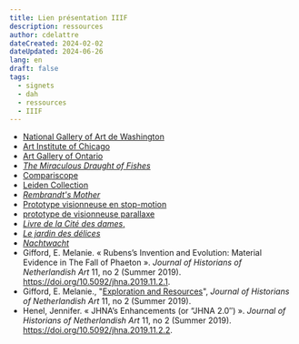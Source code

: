 ```yaml
---
title: Lien présentation IIIF
description: ressources
author: cdelattre
dateCreated: 2024-02-02
dateUpdated: 2024-06-26
lang: en
draft: false
tags:
  - signets
  - dah
  - ressources
  - IIIF
---
```


- [National Gallery of Art de Washington](https://www.nga.gov/collection.html)
- [Art Institute of Chicago](https://www.artic.edu/collection)
- [Art Gallery of Ontario](https://ago.ca/collection/browse)
- [_The Miraculous Draught of Fishes_](https://collections.vam.ac.uk/item/O102006/the-miraculous-draught-of-fishes-tapestry-cartoon-raphael/)
- [Compariscope](https://vanda.github.io/iiif-features/compariscope.html?manifest=img/manifest_constable.json)
- [Leiden Collection](https://www.theleidencollection.com/collection/)
- [_Rembrandt's Mother_](https://www.theleidencollection.com/viewer/rembrandts-mother/)
- [Prototype visionneuse en stop-motion](https://vanda.github.io/iiif-features/frameAnimator.html?manifest=https://vanda.github.io/iiif-features/img/manifest_muybridge.json)
- [prototype de visionneuse parallaxe](https://vanda.github.io/iiif-features/parallaxViewer.html?manifest=img/manifest_peepshow.p3.json)
- [_Livre de la Cité des dames_,](https://gallica.bnf.fr/view3if/ga/ark:/12148/btv1b8448962v/f16)
- [_Le jardin des délices_](https://https://archief.ntr.nl/tuinderlusten/en.html#)
- [_Nachtwacht_](https://beleefdenachtwacht.nl/en)
- Gifford, E. Melanie. « Rubens’s Invention and Evolution: Material Evidence in The Fall of Phaeton ». _Journal of Historians of Netherlandish Art_ 11, no 2 (Summer 2019). https://doi.org/10.5092/jhna.2019.11.2.1.
- Gifford, E. Melanie., "[Exploration and Resources](https://jhna.org/articles/phaeton-exploration-and-resources/#author)", _Journal of Historians of Netherlandish Art_ 11, no 2 (Summer 2019).
- Henel, Jennifer. « JHNA’s Enhancements (or “JHNA 2.0″) ». _Journal of Historians of Netherlandish Art_ 11, no 2 (Summer 2019). https://doi.org/10.5092/jhna.2019.11.2.2.
